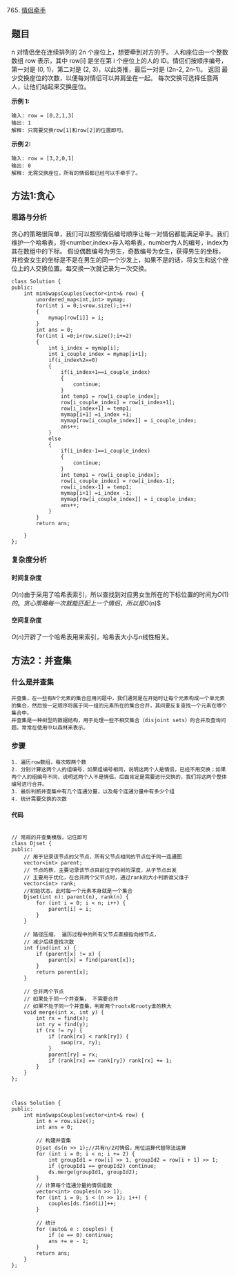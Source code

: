 765. [情侣牵手](https://leetcode.cn/problems/couples-holding-hands/)

## 题目

n 对情侣坐在连续排列的 2n 个座位上，想要牵到对方的手。
人和座位由一个整数数组 row 表示，其中 row[i] 是坐在第 i 个座位上的人的 ID。情侣们按顺序编号，第一对是 (0, 1)，第二对是 (2, 3)，以此类推，最后一对是 (2n-2, 2n-1)。
返回 最少交换座位的次数，以便每对情侣可以并肩坐在一起。 每次交换可选择任意两人，让他们站起来交换座位。

**示例 1:**

    输入: row = [0,2,1,3]
    输出: 1
    解释: 只需要交换row[1]和row[2]的位置即可。

**示例 2:**

    输入: row = [3,2,0,1]
    输出: 0
    解释: 无需交换座位，所有的情侣都已经可以手牵手了。

## 方法1:贪心

### 思路与分析

贪心的策略很简单，我们可以按照情侣编号顺序让每一对情侣都能满足牵手。我们维护一个哈希表，将<number,index>存入哈希表，number为人的编号，index为其在数组中的下标。
假设偶数编号为男生，奇数编号为女生，获得男生的坐标，并检查女生的坐标是不是在男生的同一个沙发上，如果不是的话，将女生和这个座位上的人交换位置。每交换一次就记录为一次交换。

~~~
class Solution {
public:
    int minSwapsCouples(vector<int>& row) {
        unordered_map<int,int> mymap;
        for(int i = 0;i<row.size();i++)
        {
            mymap[row[i]] = i; 
        }
        int ans = 0;
        for(int i =0;i<row.size();i+=2)
        {
            int i_index = mymap[i];
            int i_couple_index = mymap[i+1];
            if(i_index%2==0)
            {
                if(i_index+1==i_couple_index)
                {
                    continue;
                }
                int temp1 = row[i_couple_index];
                row[i_couple_index] = row[i_index+1];
                row[i_index+1] = temp1;
                mymap[i+1] =i_index +1;
                mymap[row[i_couple_index]] = i_couple_index;
                ans++; 
            }
            else
            {
                if(i_index-1==i_couple_index)
                {
                    continue;
                }
                int temp1 = row[i_couple_index];
                row[i_couple_index] = row[i_index-1];
                row[i_index-1] = temp1;
                mymap[i+1] =i_index -1;
                mymap[row[i_couple_index]] = i_couple_index;
                ans++; 
            }
        }
        return ans;

    }
};
~~~

### 复杂度分析

#### 时间复杂度

$O(n)$由于采用了哈希表索引，所以查找到对应男女生所在的下标位置的时间为$O(1)的。贪心策略每一次就能匹配上一个情侣，所以是$O(n)$

#### 空间复杂度

$O(n)$开辟了一个哈希表用来索引，哈希表大小与n线性相关。

## 方法2：并查集

### 什么是并查集

    并查集，在一些有N个元素的集合应用问题中，我们通常是在开始时让每个元素构成一个单元素的集合，然后按一定顺序将属于同一组的元素所在的集合合并，其间要反复查找一个元素在哪个集合中。
    并查集是一种树型的数据结构，用于处理一些不相交集合（disjoint sets）的合并及查询问题。常常在使用中以森林来表示。

### 步骤

    1. 遍历row数组，每次取两个数
    2. 分别计算这两个人的组编号，如果组编号相同，说明这两个人是情侣，已经不用交换；如果两个人的组编号不同，说明这两个人不是情侣，后面肯定是需要进行交换的，我们将这两个整体编号进行合并。
    3. 最后判断并查集中有几个连通分量，以及每个连通分量中有多少个组
    4. 统计需要交换的次数
    


#### 代码

~~~

// 常规的并查集模版，记住即可
class Djset {
public:
    // 用于记录该节点的父节点，所有父节点相同的节点位于同一连通图
    vector<int> parent; 
    // 节点的秩，主要记录该节点目前位于的树的深度，从子节点出发
    // 主要用于优化，在合并两个父节点时，通过rank的大小判断谁父谁子
    vector<int> rank;
    //初始状态，此时每一个元素本身就是一个集合
    Djset(int n): parent(n), rank(n) {
        for (int i = 0; i < n; i++) {
            parent[i] = i;
        }
    }

    // 路径压缩， 遍历过程中的所有父节点直接指向根节点，
    // 减少后续查找次数
    int find(int x) {
        if (parent[x] != x) {
            parent[x] = find(parent[x]);
        }
        return parent[x];
    }

    // 合并两个节点
    // 如果处于同一个并查集， 不需要合并
    // 如果不处于同一个并查集，判断两个rootx和rooty谁的秩大
    void merge(int x, int y) {
        int rx = find(x);
        int ry = find(y);
        if (rx != ry) {
            if (rank[rx] < rank[ry]) {
                swap(rx, ry);
            }
            parent[ry] = rx;
            if (rank[rx] == rank[ry]) rank[rx] += 1;
        }
    }
};



class Solution {
public:
    int minSwapsCouples(vector<int>& row) {
        int n = row.size();
        int ans = 0;

        // 构建并查集
        Djset ds(n >> 1);//共有n/2对情侣，用位运算代替除法运算
        for (int i = 0; i < n; i += 2) {
            int groupId1 = row[i] >> 1, groupId2 = row[i + 1] >> 1;
            if (groupId1 == groupId2) continue;
            ds.merge(groupId1, groupId2);
        }
        // 计算每个连通分量的情侣组数
        vector<int> couples(n >> 1);
        for (int i = 0; i < (n >> 1); i++) {
            couples[ds.find(i)]++;
        }

        // 统计
        for (auto& e : couples) {
            if (e == 0) continue;
            ans += e - 1;
        }
        return ans;
    }
};

~~~

